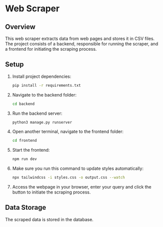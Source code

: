# Web Scraper

## Overview

This web scraper extracts data from web pages and stores it in CSV files. The project consists of a backend, responsible for running the scraper, and a frontend for initiating the scraping process.

## Setup

1. Install project dependencies:

   ```bash
   pip install -r requirements.txt
   ```

2. Navigate to the backend folder:

   ```bash
   cd backend
   ```

3. Run the backend server:

   ```bash
   python3 manage.py runserver
   ```

4. Open another terminal, navigate to the frontend folder:

   ```bash
   cd frontend
   ```

5. Start the frontend:

   ```bash
   npm run dev
   ```

6. Make sure you run this command to update styles automatically:

   ```bash
   npx tailwindcss -i styles.css -o output.css --watch
   ```

7. Access the webpage in your browser, enter your query and click the button to initiate the scraping process.

## Data Storage

The scraped data is stored in the database.


